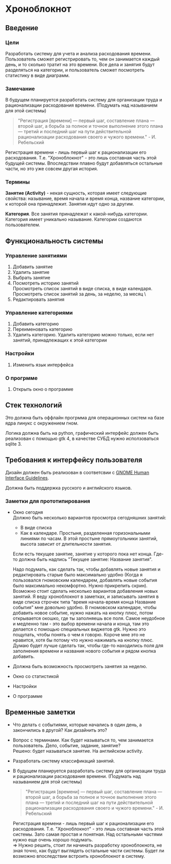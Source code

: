 # Хроноблокнот


## Введение

### Цели
Разработать систему для учета и анализа расходования времени. Пользователь
сможет регистрировать то, чем он занимается каждый день, и то сколько тратит на
это времени. Все дела и занятия будут разделяться на категории, и пользователь
сможет посмотреть статистику в виде диаграмм.  

### Замечание 
В будущем планируется разработать систему для организации труда и рационализации
расходования времени. (Подумать над называнием для этой системы)

> "Регистрация [времени] — первый шаг, составление плана — второй шаг, а борьба
> за полное и точное выполнение этого плана — третий и последний шаг на пути
> действительной рационализации расходования своего и чужого времени." - И.
> Ребельский

Регистрация времени - лишь первый шаг к рационализации его расходования. Т.е.
"Хроноблокнот" - это лишь составная часть этой будущей системы. Впоследствии
плавно будут добавляться остальные части, но это уже совсем другая история.


### Термины
**Занятие (Activity)** - некая сущность, которая имеет следующие свойства:
называние, время начала и время конца, название категории, к которой она
принадлежит. Занятия идут одно за другим.

**Категория**. Все занятия принадлежат к какой-нибудь категории. Категория имеет
уникально называние. Категории создаются пользователем.


## Функциональность системы
### Управление занятиями 
1. Добавить занятие 
2. Удалить занятие 
3. Выбрать занятие
4. Посмотреть историю занятий \
    Просмотреть список занятий в виде списка, в виде календаря. \
    Просмотреть список занятий за день, за неделю, за месяц \
5. Редактировать занятия 

### Управление категориями 
1. Добавить категорию
2. Переименовать категорию
2. Удалить категорию.
    Удалить категорию можно только, если нет занятий, принадлежащих к этой
    категории

### Настройки
1. Изменить язык интерфейса

### О прогрмме
1. Открыть окно о программе



## Стек технологий 
Это должна быть оффлайн прогрмма для операционных систем на базе ядра линукс с
окружением гном.

Логика должна быть на python, графический интерфейс должен быть реализован
с помощью gtk 4, в качестве СУБД нужно исползоваться sqlite 3.


## Требования к интерфейсу пользователя
Дизайн должен быть реализован в соответсвии с [GNOME Human Interface
Guidelines](https://developer.gnome.org/hig/index.html).

Должна быть поддержка русского и английского языков.

### Заметки для прототипирования
* Окно сегодня \
    Должно быть несколько вариантов просмотра сегодняшних занятий:
    * В виде списка
    * Как в календаре. Простыня, разделенная горизональными линиями по часам. В
       этой простыне прямоугольники занятий, высота зависит от длительности
       занятия.

    Если есть текущее занятие, занятие у которого пока нет конца. Где-то должна
    быть надпись "Текущее занятие: Название занятия".
    
    Надо подумать, как сделать так, чтобы добавлять новые занятия и
    редактировать старые было максимально удобно (Когда я пользовался гномовским
    календарем, добавлять новые события было максимально некомфортно. Нужно
    прикрепить скрин). Возможно стоит сделать несколько вариантов добавления
    новых занятий. Я веду хроноблокнот в заметках, и записывать занятия в виде
    списка строчек типа "время начала-время конца Название события" мне довольно
    удобно. В гномовском календаре, чтобы добавить новое событие, нужно нажать
    на кнопку плюс, потом открывается окошко, где ты заполняешь все поля. Самое
    неудобное и медленно там - это выбор времени начала и конца, там это
    делается с помощью специальных виджетов gtk. Нужно это пощупать, чтобы
    понять о чем я говорю. Короче мне это не нравится, хотя бы потому что нужно
    нажимать на кнопку плюс. Думаю будет лучше сделать так, чтобы где-то
    находились поля для заполнения времени и названия нового события и рядом
    кнопка добавить.

* Должна быть возможность просмотреть занятия за неделю.

* Окно со статистикой
* Настройки
* О программе




## Временные заметки 
* Что делать с событиями, которые начались в один день, а
  закончились в другой? Как дизайнить это?
  
* Вопрос с терминами. Как будет называться то, чем занимается пользователь.
  Дело, событие, задание, занятие? \
  Решено: будет называться занятие. На английском activity.

* Разработать систему классификаций занятий.

* В будущем планируется разработать систему для организации труда и
  рационализации расходования времени. (Подумать над называнием для этой
  системы)

  > "Регистрация [времени] — первый шаг, составление плана — второй шаг, а
  > борьба за полное и точное выполнение этого плана — третий и последний шаг на
  > пути действительной рационализации расходования своего и чужого времени." -
  > И. Ребельский

  Регистрация времени - лишь первый шаг к рационализации его расходования.
  Т.е. "Хроноблокнот" - это лишь составная часть этой системы. Зато самая
  простая и понятная. Над остальными частями нужно еще очень хорошо подумать. \
  => Нужно решить, стоит ли начинать разработку хроноблокнота, не зная точно,
  как будут выглядеть остальные части системы. Будет ли возможно впоследствии
  встроить хроноблокнот в систему.

  

